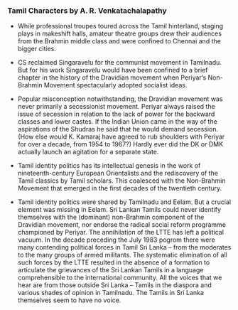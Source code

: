 ### Tamil Characters by A. R. Venkatachalapathy

- While professional troupes toured across the Tamil hinterland, staging plays in makeshift halls, amateur theatre groups drew their audiences from the Brahmin middle class and were confined to Chennai and the bigger cities.

- CS reclaimed Singaravelu for the communist movement in Tamilnadu. But for his work Singaravelu would have been confined to a brief chapter in the history of the Dravidian movement when Periyar’s Non-Brahmin Movement spectacularly adopted socialist ideas.

- Popular misconception notwithstanding, the Dravidian movement was never primarily a secessionist movement. Periyar always raised the issue of secession in relation to the lack of power for the backward classes and lower castes. If the Indian Union came in the way of the aspirations of the Shudras he said that he would demand secession. (How else would K. Kamaraj have agreed to rub shoulders with Periyar for over a decade, from 1954 to 1967?) Hardly ever did the DK or DMK actually launch an agitation for a separate state.

- Tamil identity politics has its intellectual genesis in the work of nineteenth-century European Orientalists and the rediscovery of the Tamil classics by Tamil scholars. This coalesced with the Non-Brahmin Movement that emerged in the first decades of the twentieth century.

- Tamil identity politics were shared by Tamilnadu and Eelam. But a crucial element was missing in Eelam. Sri Lankan Tamils could never identify themselves with the (dominant) non-Brahmin component of the Dravidian movement, nor endorse the radical social reform programme championed by Periyar. The annihilation of the LTTE has left a political vacuum. In the decade preceding the July 1983 pogrom there were many contending political forces in Tamil Sri Lanka – from the moderates to the many groups of armed militants. The systematic elimination of all such forces by the LTTE resulted in the absence of a formation to articulate the grievances of the Sri Lankan Tamils in a language comprehensible to the international community. All the voices that we hear are from those outside Sri Lanka – Tamils in the diaspora and various shades of opinion in Tamilnadu. The Tamils in Sri Lanka themselves seem to have no voice.
